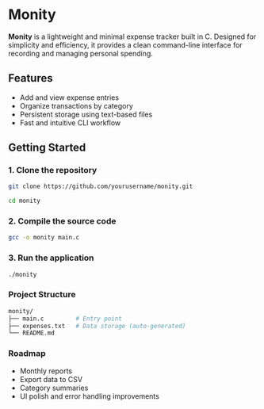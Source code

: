 # Monity

**Monity** is a lightweight and minimal expense tracker built in C. Designed for simplicity and efficiency, it provides a clean command-line interface for recording and managing personal spending.

## Features

- Add and view expense entries
- Organize transactions by category
- Persistent storage using text-based files
- Fast and intuitive CLI workflow

## Getting Started

### 1. Clone the repository

```bash
git clone https://github.com/yourusername/monity.git

cd monity
```
### 2. Compile the source code
```bash
gcc -o monity main.c
```
### 3. Run the application
```bash
./monity
```
### Project Structure
```bash
monity/
├── main.c         # Entry point
├── expenses.txt   # Data storage (auto-generated)
└── README.md
```
### Roadmap
* Monthly reports
* Export data to CSV
* Category summaries
* UI polish and error handling improvements

